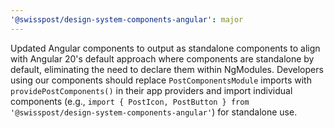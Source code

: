 ```yaml
---
'@swisspost/design-system-components-angular': major
---
```


Updated Angular components to output as standalone components to align with Angular 20's default approach where components are standalone by default, eliminating the need to declare them within NgModules. Developers using our components should replace `PostComponentsModule` imports with `providePostComponents()` in their app providers and import individual components (e.g., `import { PostIcon, PostButton } from '@swisspost/design-system-components-angular'`) for standalone use.